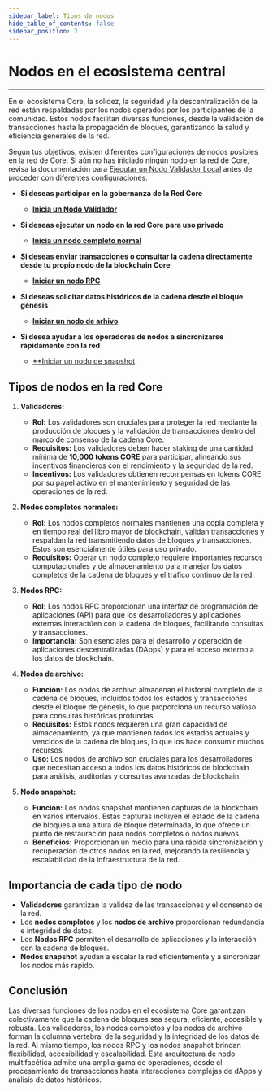 ```yaml
---
sidebar_label: Tipos de nodos
hide_table_of_contents: false
sidebar_position: 2
---
```


# Nodos en el ecosistema central

---

En el ecosistema Core, la solidez, la seguridad y la descentralización de la red están respaldadas por los nodos operados por los participantes de la comunidad. Estos nodos facilitan diversas funciones, desde la validación de transacciones hasta la propagación de bloques, garantizando la salud y eficiencia generales de la red.

Según tus objetivos, existen diferentes configuraciones de nodos posibles en la red de Core. Si aún no has iniciado ningún nodo en la red de Core, revisa la documentación para [Ejecutar un Nodo Validador Local](./validator/setting-up-validator.md) antes de proceder con diferentes configuraciones.

- **Si deseas participar en la gobernanza de la Red Core**

    - [**Inicia un Nodo Validador**](./config/validator-node-config.md)

- **Si deseas ejecutar un nodo en la red Core para uso privado**
    - [**Inicia un nodo completo normal**](./config/full-node.md)

- **Si deseas enviar transacciones o consultar la cadena directamente desde tu propio nodo de la blockchain Core**

    - [**Iniciar un nodo RPC**](./config/rpc-node-config.md)

- **Si deseas solicitar datos históricos de la cadena desde el bloque génesis**

    - [**Iniciar un nodo de arhivo**](./config/archive-node-config.md)

- **Si desea ayudar a los operadores de nodos a sincronizarse rápidamente con la red**

    - [\*\*Iniciar un nodo de snapshot](./config/snapshot-node-config.md)

## Tipos de nodos en la red Core

1. **Validadores:**
    - **Rol:** Los validadores son cruciales para proteger la red mediante la producción de bloques y la validación de transacciones dentro del marco de consenso de la cadena Core.
    - **Requisitos:** Los validadores deben hacer staking de una cantidad mínima de **10,000 tokens CORE** para participar, alineando sus incentivos financieros con el rendimiento y la seguridad de la red.
    - **Incentivos:** Los validadores obtienen recompensas en tokens CORE por su papel activo en el mantenimiento y seguridad de las operaciones de la red.

2. **Nodos completos normales:**
    - **Rol:** Los nodos completos normales mantienen una copia completa y en tiempo real del libro mayor de blockchain, validan transacciones y respaldan la red transmitiendo datos de bloques y transacciones. Estos son esencialmente útiles para uso privado.
    - **Requisitos:** Operar un nodo completo requiere importantes recursos computacionales y de almacenamiento para manejar los datos completos de la cadena de bloques y el tráfico continuo de la red.

3. **Nodos RPC:**
    - **Rol:** Los nodos RPC proporcionan una interfaz de programación de aplicaciones (API) para que los desarrolladores y aplicaciones externas interactúen con la cadena de bloques, facilitando consultas y transacciones.
    - **Importancia:** Son esenciales para el desarrollo y operación de aplicaciones descentralizadas (DApps) y para el acceso externo a los datos de blockchain.

4. **Nodos de archivo:**
    - **Función:** Los nodos de archivo almacenan el historial completo de la cadena de bloques, incluidos todos los estados y transacciones desde el bloque de génesis, lo que proporciona un recurso valioso para consultas históricas profundas.
    - **Requisitos:** Estos nodos requieren una gran capacidad de almacenamiento, ya que mantienen todos los estados actuales y vencidos de la cadena de bloques, lo que los hace consumir muchos recursos.
    - **Uso:** Los nodos de archivo son cruciales para los desarrolladores que necesitan acceso a todos los datos históricos de blockchain para análisis, auditorías y consultas avanzadas de blockchain.

5. **Nodo snapshot:**
    - **Función:** Los nodos snapshot mantienen capturas de la blockchain en varios intervalos. Estas capturas incluyen el estado de la cadena de bloques a una altura de bloque determinada, lo que ofrece un punto de restauración para nodos completos o nodos nuevos.
    - **Beneficios:** Proporcionan un medio para una rápida sincronización y recuperación de otros nodos en la red, mejorando la resiliencia y escalabilidad de la infraestructura de la red.

## Importancia de cada tipo de nodo

- **Validadores** garantizan la validez de las transacciones y el consenso de la red.
- Los **nodos completos** y los **nodos de archivo** proporcionan redundancia e integridad de datos.
- Los **Nodos RPC** permiten el desarrollo de aplicaciones y la interacción con la cadena de bloques.
- **Nodos snapshot** ayudan a escalar la red eficientemente y a sincronizar los nodos más rápido.

## Conclusión

Las diversas funciones de los nodos en el ecosistema Core garantizan colectivamente que la cadena de bloques sea segura, eficiente, accesible y robusta. Los validadores, los nodos completos y los nodos de archivo forman la columna vertebral de la seguridad y la integridad de los datos de la red. Al mismo tiempo, los nodos RPC y los nodos snapshot brindan flexibilidad, accesibilidad y escalabilidad. Esta arquitectura de nodo multifacética admite una amplia gama de operaciones, desde el procesamiento de transacciones hasta interacciones complejas de dApps y análisis de datos históricos.